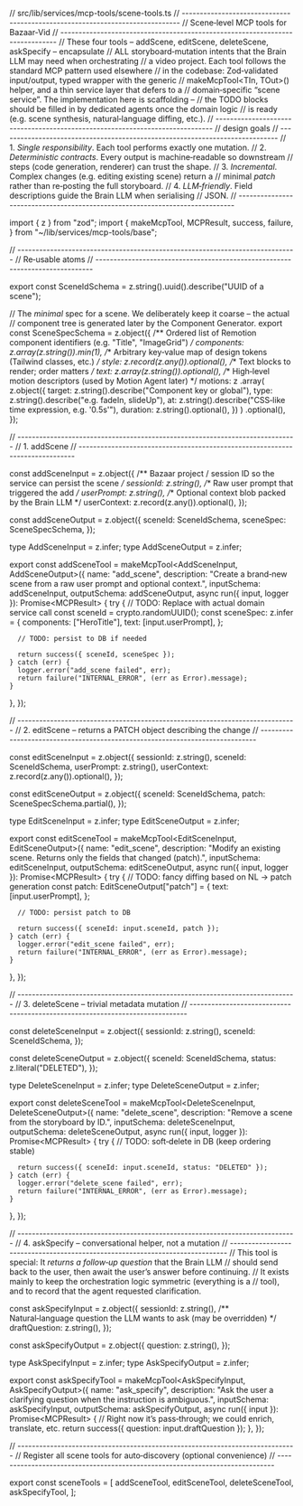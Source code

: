 // src/lib/services/mcp-tools/scene-tools.ts
// -----------------------------------------------------------------------------
// Scene‑level MCP tools for Bazaar‑Vid
// -----------------------------------------------------------------------------
// These four tools – addScene, editScene, deleteScene, askSpecify – encapsulate
// ALL storyboard‑mutation intents that the Brain LLM may need when orchestrating
// a video project.  Each tool follows the standard MCP pattern used elsewhere
// in the codebase: Zod‑validated input/output, typed wrapper with the generic
// makeMcpTool<TIn, TOut>() helper, and a thin service layer that defers to a
// domain‑specific “scene service”.  The implementation here is scaffolding –
// the TODO blocks should be filled in by dedicated agents once the domain logic
// is ready (e.g. scene synthesis, natural‑language diffing, etc.).
// -----------------------------------------------------------------------------
// design goals
// -----------------------------------------------------------------------------
// 1. *Single responsibility*.  Each tool performs exactly one mutation.
// 2. *Deterministic contracts*.  Every output is machine‑readable so downstream
//    steps (code generation, renderer) can trust the shape.
// 3. *Incremental*.  Complex changes (e.g. editing existing scene) return a
//    minimal *patch* rather than re‑posting the full storyboard.
// 4. *LLM‑friendly*.  Field descriptions guide the Brain LLM when serialising
//    JSON.
// -----------------------------------------------------------------------------

import { z } from "zod";
import {
  makeMcpTool,
  MCPResult,
  success,
  failure,
} from "~/lib/services/mcp-tools/base";

// -----------------------------------------------------------------------------
// Re‑usable atoms
// -----------------------------------------------------------------------------

export const SceneIdSchema = z.string().uuid().describe("UUID of a scene");

// The *minimal* spec for a scene.  We deliberately keep it coarse – the actual
// component tree is generated later by the Component Generator.
export const SceneSpecSchema = z.object({
  /** Ordered list of Remotion component identifiers (e.g. "Title", "ImageGrid") */
  components: z.array(z.string()).min(1),
  /** Arbitrary key‑value map of design tokens (Tailwind classes, etc.) */
  style: z.record(z.any()).optional(),
  /** Text blocks to render; order matters */
  text: z.array(z.string()).optional(),
  /** High‑level motion descriptors (used by Motion Agent later) */
  motions: z
    .array(
      z.object({
        target: z.string().describe("Component key or global"),
        type: z.string().describe("e.g. fadeIn, slideUp"),
        at: z.string().describe("CSS‑like time expression, e.g. '0.5s'"),
        duration: z.string().optional(),
      })
    )
    .optional(),
});

// -----------------------------------------------------------------------------
// 1. addScene
// -----------------------------------------------------------------------------

const addSceneInput = z.object({
  /** Bazaar project / session ID so the service can persist the scene */
  sessionId: z.string(),
  /** Raw user prompt that triggered the add */
  userPrompt: z.string(),
  /** Optional context blob packed by the Brain LLM */
  userContext: z.record(z.any()).optional(),
});

const addSceneOutput = z.object({
  sceneId: SceneIdSchema,
  sceneSpec: SceneSpecSchema,
});

type AddSceneInput = z.infer<typeof addSceneInput>;
type AddSceneOutput = z.infer<typeof addSceneOutput>;

export const addSceneTool = makeMcpTool<AddSceneInput, AddSceneOutput>({
  name: "add_scene",
  description:
    "Create a brand‑new scene from a raw user prompt and optional context.",
  inputSchema: addSceneInput,
  outputSchema: addSceneOutput,
  async run({ input, logger }): Promise<MCPResult<AddSceneOutput>> {
    try {
      // TODO: Replace with actual domain service call
      const sceneId = crypto.randomUUID();
      const sceneSpec: z.infer<typeof SceneSpecSchema> = {
        components: ["HeroTitle"],
        text: [input.userPrompt],
      };

      // TODO: persist to DB if needed

      return success({ sceneId, sceneSpec });
    } catch (err) {
      logger.error("add_scene failed", err);
      return failure("INTERNAL_ERROR", (err as Error).message);
    }
  },
});

// -----------------------------------------------------------------------------
// 2. editScene – returns a PATCH object describing the change
// -----------------------------------------------------------------------------

const editSceneInput = z.object({
  sessionId: z.string(),
  sceneId: SceneIdSchema,
  userPrompt: z.string(),
  userContext: z.record(z.any()).optional(),
});

const editSceneOutput = z.object({
  sceneId: SceneIdSchema,
  patch: SceneSpecSchema.partial(),
});

type EditSceneInput = z.infer<typeof editSceneInput>;
type EditSceneOutput = z.infer<typeof editSceneOutput>;

export const editSceneTool = makeMcpTool<EditSceneInput, EditSceneOutput>({
  name: "edit_scene",
  description:
    "Modify an existing scene.  Returns only the fields that changed (patch).",
  inputSchema: editSceneInput,
  outputSchema: editSceneOutput,
  async run({ input, logger }): Promise<MCPResult<EditSceneOutput>> {
    try {
      // TODO: fancy diffing based on NL → patch generation
      const patch: EditSceneOutput["patch"] = {
        text: [input.userPrompt],
      };

      // TODO: persist patch to DB

      return success({ sceneId: input.sceneId, patch });
    } catch (err) {
      logger.error("edit_scene failed", err);
      return failure("INTERNAL_ERROR", (err as Error).message);
    }
  },
});

// -----------------------------------------------------------------------------
// 3. deleteScene – trivial metadata mutation
// -----------------------------------------------------------------------------

const deleteSceneInput = z.object({
  sessionId: z.string(),
  sceneId: SceneIdSchema,
});

const deleteSceneOutput = z.object({
  sceneId: SceneIdSchema,
  status: z.literal("DELETED"),
});

type DeleteSceneInput = z.infer<typeof deleteSceneInput>;
type DeleteSceneOutput = z.infer<typeof deleteSceneOutput>;

export const deleteSceneTool = makeMcpTool<DeleteSceneInput, DeleteSceneOutput>({
  name: "delete_scene",
  description: "Remove a scene from the storyboard by ID.",
  inputSchema: deleteSceneInput,
  outputSchema: deleteSceneOutput,
  async run({ input, logger }): Promise<MCPResult<DeleteSceneOutput>> {
    try {
      // TODO: soft‑delete in DB (keep ordering stable)

      return success({ sceneId: input.sceneId, status: "DELETED" });
    } catch (err) {
      logger.error("delete_scene failed", err);
      return failure("INTERNAL_ERROR", (err as Error).message);
    }
  },
});

// -----------------------------------------------------------------------------
// 4. askSpecify – conversational helper, not a mutation
// -----------------------------------------------------------------------------
// This tool is special: It *returns a follow‑up question* that the Brain LLM
// should send back to the user, then await the user’s answer before continuing.
// It exists mainly to keep the orchestration logic symmetric (everything is a
// tool), and to record that the agent requested clarification.

const askSpecifyInput = z.object({
  sessionId: z.string(),
  /** Natural‑language question the LLM wants to ask (may be overridden) */
  draftQuestion: z.string(),
});

const askSpecifyOutput = z.object({
  question: z.string(),
});

type AskSpecifyInput = z.infer<typeof askSpecifyInput>;
type AskSpecifyOutput = z.infer<typeof askSpecifyOutput>;

export const askSpecifyTool = makeMcpTool<AskSpecifyInput, AskSpecifyOutput>({
  name: "ask_specify",
  description:
    "Ask the user a clarifying question when the instruction is ambiguous.",
  inputSchema: askSpecifyInput,
  outputSchema: askSpecifyOutput,
  async run({ input }): Promise<MCPResult<AskSpecifyOutput>> {
    // Right now it’s pass‑through; we could enrich, translate, etc.
    return success({ question: input.draftQuestion });
  },
});

// -----------------------------------------------------------------------------
// Register all scene tools for auto‑discovery (optional convenience)
// -----------------------------------------------------------------------------

export const sceneTools = [
  addSceneTool,
  editSceneTool,
  deleteSceneTool,
  askSpecifyTool,
];
